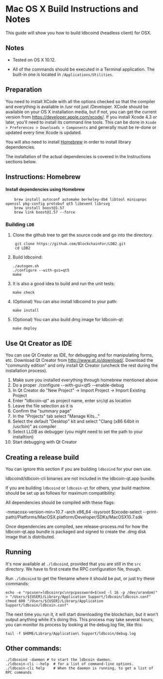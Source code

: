Mac OS X Build Instructions and Notes
====================================
This guide will show you how to build ldbcoind (headless client) for OSX.

Notes
-----

* Tested on OS X 10.12.

* All of the commands should be executed in a Terminal application. The
built-in one is located in `/Applications/Utilities`.

Preparation
-----------

You need to install XCode with all the options checked so that the compiler
and everything is available in /usr not just /Developer. XCode should be
available on your OS X installation media, but if not, you can get the
current version from https://developer.apple.com/xcode/. If you install
Xcode 4.3 or later, you'll need to install its command line tools. This can
be done in `Xcode > Preferences > Downloads > Components` and generally must
be re-done or updated every time Xcode is updated.

You will also need to install [Homebrew](http://brew.sh) in order to install library
dependencies.

The installation of the actual dependencies is covered in the Instructions
sections below.

Instructions: Homebrew
----------------------

#### Install dependencies using Homebrew

        brew install autoconf automake berkeley-db4 libtool miniupnpc openssl pkg-config protobuf qt5 libevent librsvg
        brew install boost@1.57
        brew link boost@1.57 --force

### Building `LDB`

1. Clone the github tree to get the source code and go into the directory.

        git clone https://github.com/BlockchainFor/LDB2.git
        cd LDB2

2.  Build ldbcoind:

        ./autogen.sh
        ./configure --with-gui=qt5
        make

3.  It is also a good idea to build and run the unit tests:

        make check

4.  (Optional) You can also install ldbcoind to your path:

        make install

5.  (Optional) You can also build dmg image for ldbcoin-qt:

        make deploy


Use Qt Creator as IDE
------------------------
You can use Qt Creator as IDE, for debugging and for manipulating forms, etc.
Download Qt Creator from http://www.qt.io/download/. Download the "community edition" and only install Qt Creator (uncheck the rest during the installation process).

1. Make sure you installed everything through homebrew mentioned above
2. Do a proper ./configure --with-gui=qt5 --enable-debug
3. In Qt Creator do "New Project" -> Import Project -> Import Existing Project
4. Enter "ldbcoin-qt" as project name, enter src/qt as location
5. Leave the file selection as it is
6. Confirm the "summary page"
7. In the "Projects" tab select "Manage Kits..."
8. Select the default "Desktop" kit and select "Clang (x86 64bit in /usr/bin)" as compiler
9. Select LLDB as debugger (you might need to set the path to your installtion)
10. Start debugging with Qt Creator

Creating a release build
------------------------
You can ignore this section if you are building `ldbcoind` for your own use.

ldbcoind/ldbcoin-cli binaries are not included in the ldbcoin-qt.app bundle.

If you are building `ldbcoind` or `ldbcoin-qt` for others, your build machine should be set up
as follows for maximum compatibility:

All dependencies should be compiled with these flags:

 -mmacosx-version-min=10.7
 -arch x86_64
 -isysroot $(xcode-select --print-path)/Platforms/MacOSX.platform/Developer/SDKs/MacOSX10.7.sdk

Once dependencies are compiled, see release-process.md for how the ldbcoin-qt.app
bundle is packaged and signed to create the .dmg disk image that is distributed.

Running
-------

It's now available at `./ldbcoind`, provided that you are still in the `src`
directory. We have to first create the RPC configuration file, though.

Run `./ldbcoind` to get the filename where it should be put, or just try these
commands:

    echo -e "rpcuser=ldbcoinrpc\nrpcpassword=$(xxd -l 16 -p /dev/urandom)" > "/Users/${USER}/Library/Application Support/ldbcoin/ldbcoin.conf"
    chmod 600 "/Users/${USER}/Library/Application Support/ldbcoin/ldbcoin.conf"

The next time you run it, it will start downloading the blockchain, but it won't
output anything while it's doing this. This process may take several hours;
you can monitor its process by looking at the debug.log file, like this:

    tail -f $HOME/Library/Application\ Support/ldbcoin/debug.log

Other commands:
-------

    ./ldbcoind -daemon # to start the ldbcoin daemon.
    ./ldbcoin-cli --help  # for a list of command-line options.
    ./ldbcoin-cli help    # When the daemon is running, to get a list of RPC commands

